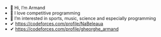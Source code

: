 - 👋 Hi, I’m Armand
- 🥰 I love competitive programming
- 🦁 I’m interested in sports, music, science and especially programming
- ✔ https://codeforces.com/profile/NaBeleaua
- ✔ https://codeforces.com/profile/gheorghe_armand

<!---
armandliv/armandliv is a ✨ special ✨ repository because its `README.md` (this file) appears on your GitHub profile.
You can click the Preview link to take a look at your changes.
--->

